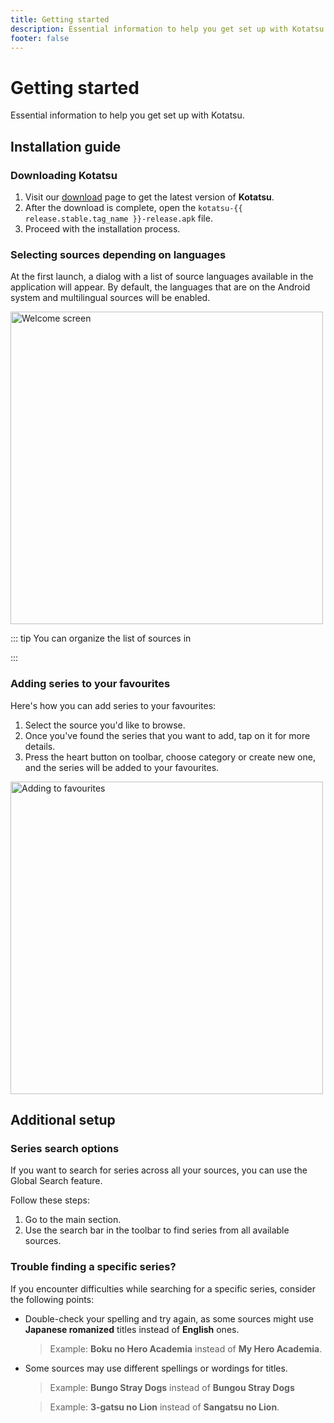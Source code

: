 ```yaml
---
title: Getting started
description: Essential information to help you get set up with Kotatsu.
footer: false
---
```


<script setup lang="ts">
import { data as release } from "@theme/data/release.data"
</script>

# Getting started

Essential information to help you get set up with Kotatsu.

## Installation guide

### Downloading Kotatsu

1. Visit our [download](/download/) page to get the latest version of **Kotatsu**.
1. After the download is complete, open the `kotatsu-{{ release.stable.tag_name }}-release.apk` file.
1. Proceed with the installation process.

### Selecting sources depending on languages

At the first launch, a dialog with a list of source languages available in the application will appear. By default, the languages that are on the Android system and multilingual sources will be enabled.

<img src="/manuals/guides/getting-started/welcome.png" alt="Welcome screen" width="500"/>

::: tip
You can organize the list of sources in <nav to="explore_manage_sources">
:::

### Adding series to your favourites

Here's how you can add series to your favourites:

1. Select the source you'd like to browse.
1. Once you've found the series that you want to add, tap on it for more details.
1. Press the heart button on toolbar, choose category or create new one, and the series will be added to your favourites.

<img src="/manuals/guides/getting-started/add-to-favourites.png" alt="Adding to favourites" width="500"/>

## Additional setup

### Series search options

If you want to search for series across all your sources, you can use the Global Search feature.

Follow these steps:

1. Go to the main section.
1. Use the search bar in the toolbar to find series from all available sources.

### Trouble finding a specific series?

If you encounter difficulties while searching for a specific series, consider the following points:

* Double-check your spelling and try again, as some sources might use **Japanese romanized** titles instead of **English** ones.
  > Example: **Boku no Hero Academia** instead of **My Hero Academia**.

* Some sources may use different spellings or wordings for titles.
  > Example: **Bungo Stray Dogs** instead of **Bungou Stray Dogs**

  > Example: **3-gatsu no Lion** instead of **Sangatsu no Lion**.